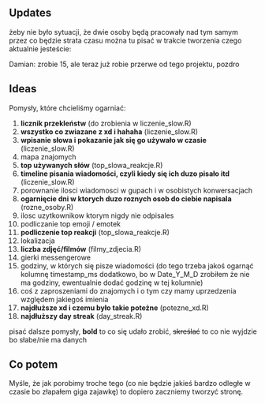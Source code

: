 ## Updates
żeby nie było sytuacji, że dwie osoby będą pracowały nad tym samym przez co będzie strata czasu można tu pisać w trakcie tworzenia czego aktualnie jesteście:

Damian: zrobie 15, ale teraz już robie przerwe od tego projektu, pozdro

## Ideas
Pomysły, które chcieliśmy ogarniać:

  1.  __licznik przekleństw__ (do zrobienia w liczenie_slow.R)
  2.  __wszystko co zwiazane z xd i hahaha__ (liczenie_slow.R)
  3.  __wpisanie słowa i pokazanie jak się go używało w czasie__ (liczenie_slow.R)
  4.  mapa znajomych
  5.  __top używanych słów__ (top_slowa_reakcje.R)
  6.  __timeline pisania wiadomości, czyli kiedy się ich duzo pisało itd__ (liczenie_slow.R) 
  7.  porownanie ilosci wiadomosci w gupach i w osobistych konwersacjach
  8.  __ogarnięcie dni w ktorych duzo roznych osob do ciebie napisala__ (rozne_osoby.R)
  9.  ilosc uzytkownikow ktorym nigdy nie odpisales
  10.  podliczanie top emoji / emotek
  11.  __podliczenie top reakcji__ (top_slowa_reakcje.R)
  12.  lokalizacja
  13.  __liczba zdjęć/filmów__  (filmy_zdjecia.R)
  14.  gierki messengerowe
  15.  godziny, w których się pisze wiadomości (do tego trzeba jakoś ogarnąć kolumnę timestamp_ms dodatkowo, bo w Date_Y_M_D zrobiłem że nie ma godziny, ewentualnie dodać godzinę w tej kolumnie)
  16.  coś z zaproszeniami do znajomych i o tym czy mamy uprzedzenia względem jakiegoś imienia
  17. __najdłuższe xd i czemu było takie poteżne__ (potezne_xd.R)
  18. __najdłuższy day streak__ (day_streak.R)


pisać dalsze pomysły, __bold__ to co się udało zrobić, ~~skreślać~~ to co nie wyjdzie bo słabe/nie ma danych 

## Co potem
Myśle, że jak porobimy troche tego (co nie będzie jakieś bardzo odległe w czasie bo złapałem giga zajawkę) to dopiero zaczniemy tworzyć stronę.
